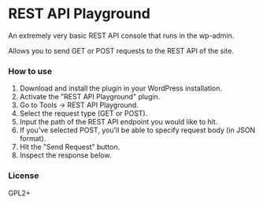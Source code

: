 # REST API Playground

An extremely very basic REST API console that runs in the wp-admin.

Allows you to send GET or POST requests to the REST API of the site.

### How to use

1. Download and install the plugin in your WordPress installation.
2. Activate the "REST API Playground" plugin.
3. Go to Tools -> REST API Playground.
4. Select the request type (GET or POST).
5. Input the path of the REST API endpoint you would like to hit.
6. If you've selected POST, you'll be able to specify request body (in JSON format).
7. Hit the "Send Request" button.
8. Inspect the response below.

### License

GPL2+